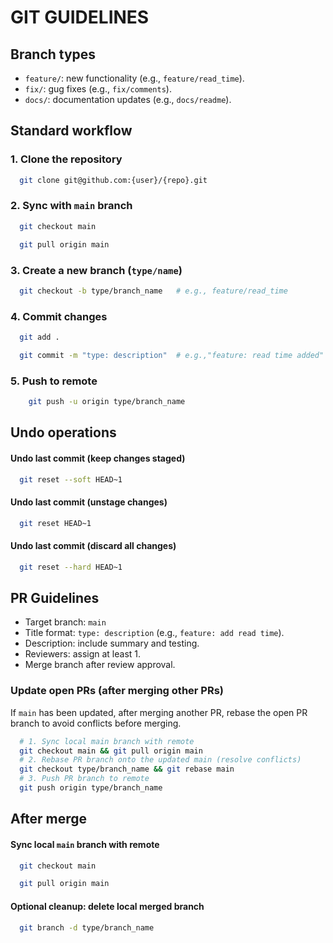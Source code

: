 # GIT GUIDELINES

## Branch types  
- `feature/`: new functionality (e.g., `feature/read_time`).  
- `fix/`: gug fixes (e.g., `fix/comments`).  
- `docs/`: documentation updates (e.g., `docs/readme`).  

## Standard workflow

### 1. Clone the repository

```sh 
  git clone git@github.com:{user}/{repo}.git
```
### 2. Sync with <code>main</code> branch

```sh 
  git checkout main
```
```sh
  git pull origin main
```
### 3. Create a new branch (`type/name`)
```sh 
  git checkout -b type/branch_name   # e.g., feature/read_time
```

### 4. Commit changes
```sh 
  git add .
```
```sh
  git commit -m "type: description"  # e.g.,"feature: read time added"
```

### 5. Push to remote
```sh 
    git push -u origin type/branch_name
``` 

## Undo operations
#### Undo last commit (keep changes staged)
```sh 
  git reset --soft HEAD~1
```

#### Undo last commit (unstage changes)
```sh
  git reset HEAD~1
``` 

#### Undo last commit (discard all changes)
```sh 
  git reset --hard HEAD~1
``` 

## PR Guidelines
   - Target branch: <code>main</code>
   - Title format: `type: description` (e.g., `feature: add read time`).
   - Description: include summary and testing.
   - Reviewers: assign at least 1. 
   - Merge branch after review approval.

### Update open PRs (after merging other PRs)
If <code>main</code> has been updated, after merging another PR,
rebase the open PR branch to avoid conflicts before merging.
```sh
  # 1. Sync local main branch with remote
  git checkout main && git pull origin main
  # 2. Rebase PR branch onto the updated main (resolve conflicts)
  git checkout type/branch_name && git rebase main
  # 3. Push PR branch to remote
  git push origin type/branch_name
``` 

## After merge
#### Sync local <code>main</code> branch with remote
```sh 
  git checkout main
```
```sh
  git pull origin main
```
#### Optional cleanup: delete local merged branch
```sh
  git branch -d type/branch_name
```

